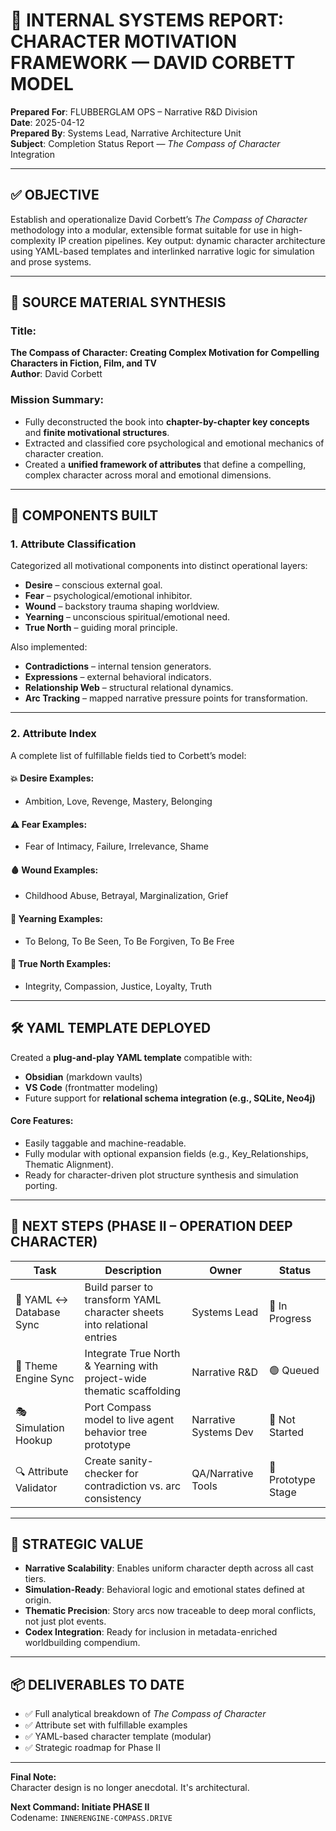 # 🧭 INTERNAL SYSTEMS REPORT: CHARACTER MOTIVATION FRAMEWORK — DAVID CORBETT MODEL

**Prepared For**: FLUBBERGLAM OPS – Narrative R&D Division  
**Date**: 2025-04-12  
**Prepared By**: Systems Lead, Narrative Architecture Unit  
**Subject**: Completion Status Report — _The Compass of Character_ Integration

---

## ✅ OBJECTIVE

Establish and operationalize David Corbett’s _The Compass of Character_ methodology into a modular, extensible format suitable for use in high-complexity IP creation pipelines. Key output: dynamic character architecture using YAML-based templates and interlinked narrative logic for simulation and prose systems.

---

## 📘 SOURCE MATERIAL SYNTHESIS

### Title:

**The Compass of Character: Creating Complex Motivation for Compelling Characters in Fiction, Film, and TV**  
**Author**: David Corbett

### Mission Summary:

- Fully deconstructed the book into **chapter-by-chapter key concepts** and **finite motivational structures**.
- Extracted and classified core psychological and emotional mechanics of character creation.
- Created a **unified framework of attributes** that define a compelling, complex character across moral and emotional dimensions.

---

## 🧩 COMPONENTS BUILT

### 1. **Attribute Classification**

Categorized all motivational components into distinct operational layers:

- **Desire** – conscious external goal.
- **Fear** – psychological/emotional inhibitor.
- **Wound** – backstory trauma shaping worldview.
- **Yearning** – unconscious spiritual/emotional need.
- **True North** – guiding moral principle.

Also implemented:

- **Contradictions** – internal tension generators.
- **Expressions** – external behavioral indicators.
- **Relationship Web** – structural relational dynamics.
- **Arc Tracking** – mapped narrative pressure points for transformation.

---

### 2. **Attribute Index**

A complete list of fulfillable fields tied to Corbett’s model:

#### 💥 Desire Examples:

- Ambition, Love, Revenge, Mastery, Belonging

#### ⚠️ Fear Examples:

- Fear of Intimacy, Failure, Irrelevance, Shame

#### 🩸 Wound Examples:

- Childhood Abuse, Betrayal, Marginalization, Grief

#### 🌌 Yearning Examples:

- To Belong, To Be Seen, To Be Forgiven, To Be Free

#### 🧭 True North Examples:

- Integrity, Compassion, Justice, Loyalty, Truth

---

## 🛠️ YAML TEMPLATE DEPLOYED

Created a **plug-and-play YAML template** compatible with:

- **Obsidian** (markdown vaults)
- **VS Code** (frontmatter modeling)
- Future support for **relational schema integration (e.g., SQLite, Neo4j)**

#### Core Features:

- Easily taggable and machine-readable.
- Fully modular with optional expansion fields (e.g., Key_Relationships, Thematic Alignment).
- Ready for character-driven plot structure synthesis and simulation porting.

---

## 🧪 NEXT STEPS (PHASE II – OPERATION DEEP CHARACTER)

| Task                    | Description                                                             | Owner                 | Status             |
| ----------------------- | ----------------------------------------------------------------------- | --------------------- | ------------------ |
| 🔁 YAML ↔ Database Sync | Build parser to transform YAML character sheets into relational entries | Systems Lead          | 🚧 In Progress     |
| 🧠 Theme Engine Sync    | Integrate True North & Yearning with project-wide thematic scaffolding  | Narrative R&D         | 🟢 Queued          |
| 🎭 Simulation Hookup    | Port Compass model to live agent behavior tree prototype                | Narrative Systems Dev | 🔴 Not Started     |
| 🔍 Attribute Validator  | Create sanity-checker for contradiction vs. arc consistency             | QA/Narrative Tools    | 🔵 Prototype Stage |

---

## 🧠 STRATEGIC VALUE

- **Narrative Scalability**: Enables uniform character depth across all cast tiers.
- **Simulation-Ready**: Behavioral logic and emotional states defined at origin.
- **Thematic Precision**: Story arcs now traceable to deep moral conflicts, not just plot events.
- **Codex Integration**: Ready for inclusion in metadata-enriched worldbuilding compendium.

---

## 📦 DELIVERABLES TO DATE

- ✅ Full analytical breakdown of _The Compass of Character_
- ✅ Attribute set with fulfillable examples
- ✅ YAML-based character template (modular)
- ✅ Strategic roadmap for Phase II

---

**Final Note:**  
Character design is no longer anecdotal. It's architectural.

**Next Command: Initiate PHASE II**  
Codename: `INNERENGINE-COMPASS.DRIVE`
